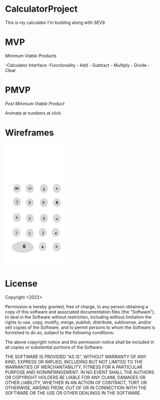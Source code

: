 # CalculatorProject
This is my calculator I'm building along with SEV9

# MVP
*Minimum Viable Products*

-Calculator Interface
-Functionality
     - Add
     - Subtract
     - Multiply
     - Divide
     - Clear


# PMVP
*Post Minimum Viable Product*


Animate at numbers at click

# Wireframes


<img src="calc.png" width="200px" height="400px"/>



# License

Copyright <2022> <COPYRIGHT Marie Epps>

Permission is hereby granted, free of charge, to any person obtaining a copy of this software and associated documentation files (the "Software"), to deal in the Software without restriction, including without limitation the rights to use, copy, modify, merge, publish, distribute, sublicense, and/or sell copies of the Software, and to permit persons to whom the Software is furnished to do so, subject to the following conditions:

The above copyright notice and this permission notice shall be included in all copies or substantial portions of the Software.

THE SOFTWARE IS PROVIDED "AS IS", WITHOUT WARRANTY OF ANY KIND, EXPRESS OR IMPLIED, INCLUDING BUT NOT LIMITED TO THE WARRANTIES OF MERCHANTABILITY, FITNESS FOR A PARTICULAR PURPOSE AND NONINFRINGEMENT. IN NO EVENT SHALL THE AUTHORS OR COPYRIGHT HOLDERS BE LIABLE FOR ANY CLAIM, DAMAGES OR OTHER LIABILITY, WHETHER IN AN ACTION OF CONTRACT, TORT OR OTHERWISE, ARISING FROM, OUT OF OR IN CONNECTION WITH THE SOFTWARE OR THE USE OR OTHER DEALINGS IN THE SOFTWARE.